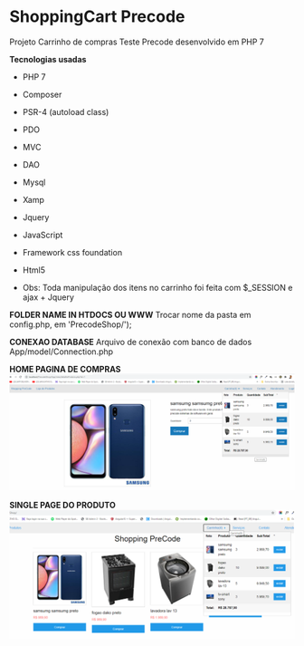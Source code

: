 # ShoppingCart Precode 
Projeto Carrinho de compras Teste Precode desenvolvido em PHP 7

**Tecnologias usadas**
- PHP 7
- Composer
- PSR-4 (autoload class)
- PDO
- MVC
- DAO
- Mysql
- Xamp
- Jquery
- JavaScript
- Framework css foundation 
- Html5

- Obs: Toda manipulação dos itens no carrinho foi feita com $_SESSION e ajax + Jquery


**FOLDER NAME IN HTDOCS OU WWW**
Trocar nome da pasta em config.php, em  'PrecodeShop/');


**CONEXAO DATABASE**
Arquivo de conexão com banco de dados App/model/Connection.php


**HOME PAGINA DE COMPRAS**
![shop](precode1.png)

**SINGLE PAGE DO PRODUTO**
![shop](precode2.png)